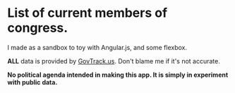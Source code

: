 # List of current members of congress.

I made as a sandbox to toy with Angular.js, and some flexbox.

**ALL** data is provided by [GovTrack.us](http://www.govtrack.us/). Don't blame me if it's not accurate.

**No political agenda intended in making this app. It is simply in experiment with public data.**
